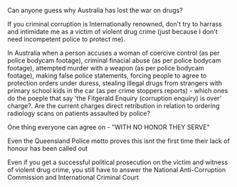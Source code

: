 Can anyone guess why Australia has lost the war on drugs?

If you criminal corruption is Internationally renowned, don't try to harrass and intimidate me as a victim of violent drug crime (just because I don't need incompetent police to protect me).

In Australia when a person accuses a woman of coercive control (as per police bodycam footage), criminal finacial abuse (as per police bodycam footage), attempted murder with a weapon (as per police bodycam footage), making false police statements, forcing people to agree to protection orders under duress, stealing illegal drugs from strangers with primary school kids in the car (as per crime stoppers reports) - which ones do the poeple that say 'the Fitgerald Enquiry (corruption enquiry) is over' charge?. Are the current charges direct retribution in relation to ordering radiology scans on patients assaulted by police? 

One thing everyone can agree on - "WITH NO HONOR THEY SERVE"

Even the Queensland Police motto proves this isnt the first time their lack of honour has been called out

Even if you get a successful political prosecution on the victim and witness of violent drug crime, you still have to answer the National Anti-Corruption Commission and International Criminal Court
